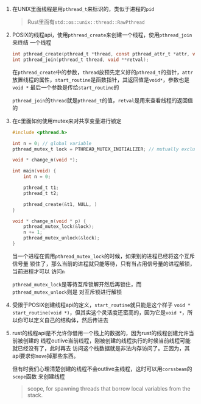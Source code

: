 1. 在UNIX里面线程是用`pthread_t`来标识的，类似于进程的`pid`

   > Rust里面有`std::os::unix::thread::RawPthread`

2. POSIX的线程api，使用`pthread_create`来创建一个线程，使用`pthread_join`来终结
   一个线程
    ```c
    int pthread_create(pthread_t *thread, const pthread_attr_t *attr, void *(*start_routine) (void *), void *arg);
    int pthread_join(pthread_t thread, void **retval);
    ```

    在`pthread_create`中的参数，`thread`放预先定义好的`pthread_t`的指针，`attr`
    放置线程的属性，`start_routine`是函数指针，其返回值是`void*`，参数也是`void *`
    最后一个参数是传给`start_routine`的

    `pthread_join`的`thread`就是`pthread_t`的值，`retval`是用来查看线程的返回值
    的

3. 在c里面如何使用mutex来对共享变量进行锁定

    ```c
    #include <pthread.h>
    
    int n = 0; // global variable
    pthread_mutex_t lock = PTHREAD_MUTEX_INITIALIZER; // mutually exclusive flag

    void * change_n(void *);

    int main(void) {
        int n = 0;

        pthread_t t1;
        pthread_t t2;

        pthread_create(&t1, NULL, )
    }

    void * change_n(void * p) {
        pthread_mutex_lock(&lock);
        n += 1; 
        pthread_mutex_unlock(&lock);
    }
    ```

    当一个进程在调用`pthread_mutex_lock`的时候，如果别的进程已经将这个互斥信号量
    锁住了，那么当前的进程就只能等待，只有当占用信号量的进程解锁，当前进程才可以
    访问`n`

    `pthread_mutex_lock`是等待互斥锁解开然后再锁住，而`pthread_mutex_unlock`则是
    对互斥锁进行解锁

4. 受限于POSIX创建线程api的定义，`start_routine`就只能是这个样子
   `void * start_routine(void *)`，但其实这个灵活度还蛮高的，因为它是`void *`，所
   以你可以定义自己的结构体，然后传进去

5. rust的线程api是不允许你借用一个栈上的数据的，因为rust的线程创建允许当前被创建的
   线程outlive当前线程，刚被创建的线程执行的时候当前线程可能就已经没有了，此时再去
   访问这个栈数据就是非法内存访问了。正因为，其api要求你`move`掉那些东西。

   但有时我们心理清楚创建的线程不会outlive主线程，这时可以用`corssbeam`的`scope`函数
   来创建线程

   > scope, for spawning threads that borrow local variables from the stack.

